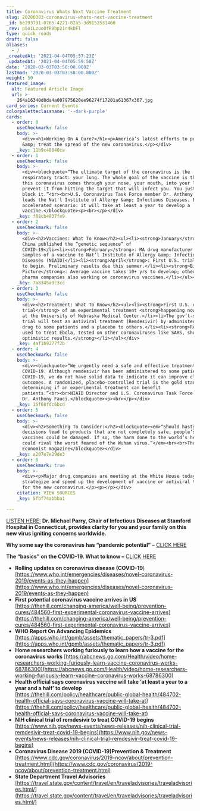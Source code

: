 ```yaml
---
title: Coronavirus Whats Next Vaccine Treatment
slug: 20200303-coronavirus-whats-next-vaccine-treatment
_id: 6e293791-0765-4221-82a5-3d9152531460
_rev: p5oiLzuoOfR9bp21r4kDFl
type: quick_reads
draft: false
aliases:
  - /
_createdAt: '2021-04-04T05:57:23Z'
_updatedAt: '2021-04-04T05:59:58Z'
date: '2020-03-03T03:58:00.000Z'
lastmod: '2020-03-03T03:58:00.000Z'
weight: 50
featured_image:
  alt: Featured Article Image
  url: >-
    264a16340d0da4a007975620ee96274f17201a61367x367.jpg
card_series: Current Events
colorpaletteclassname: '--dark-purple'
cards:
  - order: 0
    useCheckmark: false
    body: >-
      <div><h1>Working On A Cure?</h1><p>America’s latest efforts to prevent
      &amp; treat the spread of the new coronavirus.</p></div>
    _key: 11b9c48840ca
  - order: 1
    useCheckmark: false
    body: >-
      <div><blockquote>“The ultimate target of the coronavirus is the
      respiratory tract: your lung. The whole goal of the vaccine is that when
      this coronavirus comes through your nose, your mouth, into your lung – to
      prevent it from hitting the target that will infect you. You just want to
      block it.”<br><br>U.S. Coronavirus Task Force member Dr. Anthony Fauci who
      leads the Nat'l Institute of Allergy &amp; Infectious Diseases. Best case,
      accelerated scenario: it will take at least a year to develop a
      vaccine.</blockquote><p><br></p></div>
    _key: f88cb4837fe9
  - order: 2
    useCheckmark: false
    body: >-
      <div><h2>Vaccines: What To Know</h2><ul><li><strong>January</strong>:
      China published the “genetic sequence” of
      COVID-19</li><li><strong>February</strong>: MA drug manufacturer sent
      samples of a vaccine to Nat’l Institute of Allergy &amp; Infectious
      Diseases (NIAID)</li><li><strong>April</strong>: First U.S. trial expected
      to begin. Preliminary results due this summer.</li><li><strong>Big
      Picture</strong>: Average vaccine takes 10+ yrs to develop; other large
      pharma companies also working on coronavirus vaccines.</li></ul></div>
    _key: 7a8345a9c3cc
  - order: 3
    useCheckmark: false
    body: >-
      <div><h2>Treatment: What To Know</h2><ul><li><strong>First U.S. clinical
      trial</strong> of an experimental treatment <strong>happening now</strong>
      at the University of Nebraska Medical Center.</li><li>The gov’t-sponsored
      trial will test an antiviral treatment (Remdesivir) by administering the
      drug to some patients and a placebo to others.</li><li><strong>Remdesivir:
      used to treat Ebola, tested on other coronaviruses like SARS, showing some
      optimistic results.</strong></li></ul></div>
    _key: 4af1b9277f2b
  - order: 4
    useCheckmark: false
    body: >-
      <div><blockquote>“We urgently need a safe and effective treatment for
      COVID-19. Although remdesivir has been administered to some patients with
      COVID-19, we do not have solid data to indicate it can improve clinical
      outcomes. A randomized, placebo-controlled trial is the gold standard for
      determining if an experimental treatment can benefit
      patients.”<br><br>NIAID Director and U.S. Coronavirus Task Force member
      Dr. Anthony Fauci.</blockquote><p><br></p></div>
    _key: 15f68fdc6bcd
  - order: 5
    useCheckmark: false
    body: >-
      <div><h2>Something To Consider:</h2><blockquote><em>“Should hasty
      decisions lead to products that are not completely safe, people’s faith in
      vaccines could be damaged. If so, the harm done to the world’s health
      could rival the worst feared of the Wuhan virus.”</em><br><br>The
      Economist magazine</blockquote></div>
    _key: a207e7e29de3
  - order: 6
    useCheckmark: true
    body: >-
      <div><p>Major drug companies are meeting at the White House today to
      strategize and speed up the development of vaccine or antiviral treatment
      for the new coronavirus.</p><p></p></div>
    citation: VIEW SOURCES
    _key: 5fbf74abbba1

---
```

[LISTEN HERE:](https://smarthernews.com/article/your-questions-on-the-new-coronavirusanswered/) **Dr. Michael Parry, Chair of Infectious Diseases at Stamford Hospital in Connecticut, provides clarity for you and your family on this new virus igniting concerns worldwide.**

**Why some say the coronavirus has “pandemic potential”** – [CLICK HERE](https://smarthernews.com/pandemic-potential/)

**The “basics” on the COVID-19. What to know –** [CLICK HERE](https://smarthernews.com/the-new-new-coronavirus/)

* **Rolling updates on coronavirus disease (COVID-19**)  
[https://www.who.int/emergencies/diseases/novel-coronavirus-2019/events-as-they-happen](https://www.who.int/emergencies/diseases/novel-coronavirus-2019/events-as-they-happen)
* **First potential coronavirus vaccine arrives in US**  
[https://thehill.com/changing-america/well-being/prevention-cures/484560-first-experimental-coronavirus-vaccine-arrives](https://thehill.com/changing-america/well-being/prevention-cures/484560-first-experimental-coronavirus-vaccine-arrives)
* **WHO Report On Advancing Epidemics**  
[https://apps.who.int/gpmb/assets/thematic_papers/tr-3.pdf](https://apps.who.int/gpmb/assets/thematic_papers/tr-3.pdf)
* **Home researchers working furiously to learn how a vaccine for the coronavirus works** [https://abcnews.go.com/Health/video/home-researchers-working-furiously-learn-vaccine-coronavirus-works-68786300](https://abcnews.go.com/Health/video/home-researchers-working-furiously-learn-vaccine-coronavirus-works-68786300)
* **Health official says coronavirus vaccine will take ‘at least a year to a year and a half’ to develop**  
[https://thehill.com/policy/healthcare/public-global-health/484702-health-official-says-coronavirus-vaccine-will-take-at](https://thehill.com/policy/healthcare/public-global-health/484702-health-official-says-coronavirus-vaccine-will-take-at)
* **NIH clinical trial of remdesivir to treat COVID-19 begins**  
[https://www.nih.gov/news-events/news-releases/nih-clinical-trial-remdesivir-treat-covid-19-begins](https://www.nih.gov/news-events/news-releases/nih-clinical-trial-remdesivir-treat-covid-19-begins)
* **Coronavirus Disease 2019 (COVID-19)Prevention & Treatment**  
[https://www.cdc.gov/coronavirus/2019-ncov/about/prevention-treatment.html](https://www.cdc.gov/coronavirus/2019-ncov/about/prevention-treatment.html)
* **State Department Travel Advisories**  
[https://travel.state.gov/content/travel/en/traveladvisories/traveladvisories.html/](https://travel.state.gov/content/travel/en/traveladvisories/traveladvisories.html/)